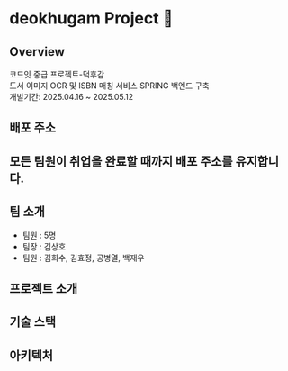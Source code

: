 # deokhugam Project 🚀

## Overview

코드잇 중급 프로젝트-덕후감   
도서 이미지 OCR 및 ISBN 매칭 서비스 SPRING 백엔드 구축   
개발기간: 2025.04.16 ~ 2025.05.12

## 배포 주소

모든 팀원이 취업을 완료할 때까지 배포 주소를 유지합니다.
-

## 팀 소개

- 팀원 : 5명
- 팀장 : 김상호
- 팀원 : 김희수, 김효정, 공병열, 백재우

## 프로젝트 소개

## 기술 스택

## 아키텍처

